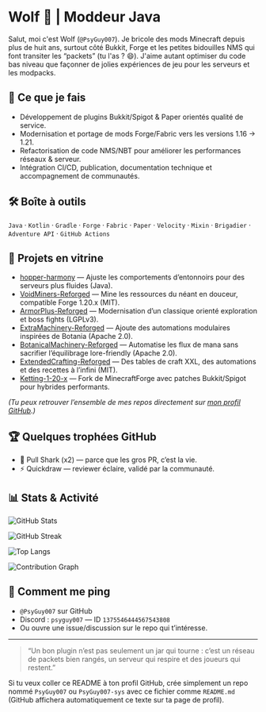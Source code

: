 # Wolf 🐺 | Moddeur Java

Salut, moi c'est Wolf (`@PsyGuy007`). Je bricole des mods Minecraft depuis plus de huit ans, surtout côté Bukkit, Forge et les petites bidouilles NMS qui font transiter les “packets” (tu l'as ? 😄). J'aime autant optimiser du code bas niveau que façonner de jolies expériences de jeu pour les serveurs et les modpacks.

## 💼 Ce que je fais
- Développement de plugins Bukkit/Spigot & Paper orientés qualité de service.
- Modernisation et portage de mods Forge/Fabric vers les versions 1.16 → 1.21.
- Refactorisation de code NMS/NBT pour améliorer les performances réseaux & serveur.
- Intégration CI/CD, publication, documentation technique et accompagnement de communautés.

## 🛠️ Boîte à outils
`Java` · `Kotlin` · `Gradle` · `Forge` · `Fabric` · `Paper` · `Velocity` · `Mixin` · `Brigadier` · `Adventure API` · `GitHub Actions`

## 🚀 Projets en vitrine
- [hopper-harmony](https://github.com/PsyGuy007-sys/hopper-harmony) — Ajuste les comportements d’entonnoirs pour des serveurs plus fluides (Java).  
- [VoidMiners-Reforged](https://github.com/PsyGuy007-sys/VoidMiners-Reforged) — Mine les ressources du néant en douceur, compatible Forge 1.20.x (MIT).  
- [ArmorPlus-Reforged](https://github.com/PsyGuy007-sys/ArmorPlus-Reforged) — Modernisation d’un classique orienté exploration et boss fights (LGPLv3).  
- [ExtraMachinery-Reforged](https://github.com/PsyGuy007-sys/ExtraMachinery-Reforged) — Ajoute des automations modulaires inspirées de Botania (Apache 2.0).  
- [BotanicalMachinery-Reforged](https://github.com/PsyGuy007-sys/BotanicalMachinery-Reforged) — Automatise les flux de mana sans sacrifier l’équilibrage lore-friendly (Apache 2.0).  
- [ExtendedCrafting-Reforged](https://github.com/PsyGuy007-sys/ExtendedCrafting-Reforged) — Des tables de craft XXL, des automations et des recettes à l’infini (MIT).  
- [Ketting-1-20-x](https://github.com/PsyGuy007-sys/Ketting-1-20-x) — Fork de MinecraftForge avec patches Bukkit/Spigot pour hybrides performants.  

_(Tu peux retrouver l’ensemble de mes repos directement sur [mon profil GitHub](https://github.com/PsyGuy007-sys).)_

## 🏆 Quelques trophées GitHub
- 🦈 Pull Shark (x2) — parce que les gros PR, c’est la vie.
- ⚡ Quickdraw — reviewer éclaire, validé par la communauté.

## 📊 Stats & Activité
![GitHub Stats](https://github-readme-stats.vercel.app/api?username=PsyGuy007-sys&show_icons=true&include_all_commits=true&count_private=true&hide_border=true&theme=tokyonight)

![GitHub Streak](https://streak-stats.demolab.com?user=PsyGuy007-sys&theme=tokyonight&hide_border=true)

![Top Langs](https://github-readme-stats.vercel.app/api/top-langs/?username=PsyGuy007-sys&layout=compact&langs_count=8&hide_border=true&theme=tokyonight)

![Contribution Graph](https://github-readme-activity-graph.vercel.app/graph?username=PsyGuy007-sys&theme=github-compact&hide_border=true&area=true)

## 🤝 Comment me ping
- `@PsyGuy007` sur GitHub
- Discord : `psyguy007` — ID `1375546444567543808`
- Ou ouvre une issue/discussion sur le repo qui t’intéresse.

---

> “Un bon plugin n’est pas seulement un jar qui tourne : c’est un réseau de packets bien rangés, un serveur qui respire et des joueurs qui restent.”  

Si tu veux coller ce README à ton profil GitHub, crée simplement un repo nommé `PsyGuy007` ou `PsyGuy007-sys` avec ce fichier comme `README.md` (GitHub affichera automatiquement ce texte sur ta page de profil).
